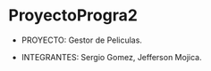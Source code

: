 # ProyectoProgra2
- PROYECTO: Gestor de Peliculas.

- INTEGRANTES: 
 Sergio Gomez, Jefferson Mojica.
